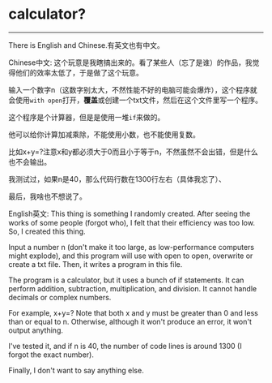 # calculator?
---
There is English and Chinese.有英文也有中文。

Chinese中文:
这个玩意是我瞎搞出来的。看了某些人（忘了是谁）的作品，我觉得他们的效率太低了，于是做了这个玩意。

输入一个数字n（这数字别太大，不然性能不好的电脑可能会爆炸），这个程序就会使用`with open`打开，**覆盖**或创建一个txt文件，然后在这个文件里写一个程序。

这个程序是个计算器，但是是使用一堆`if`来做的。

他可以给你计算加减乘除，不能使用小数，也不能使用复数。

比如x+y=?注意x和y都必须大于0而且小于等于n，不然虽然不会出错，但是什么也不会输出。

我测试过，如果n是40，那么代码行数在1300行左右（具体我忘了）、

最后，我啥也不想说了。

English英文:
This thing is something I randomly created. After seeing the works of some people (forgot who), I felt that their efficiency was too low. So, I created this thing.

Input a number n (don't make it too large, as low-performance computers might explode), and this program will use with open to open, overwrite or create a txt file. Then, it writes a program in this file.

The program is a calculator, but it uses a bunch of if statements. It can perform addition, subtraction, multiplication, and division. It cannot handle decimals or complex numbers.

For example, x+y=? Note that both x and y must be greater than 0 and less than or equal to n. Otherwise, although it won't produce an error, it won't output anything.

I've tested it, and if n is 40, the number of code lines is around 1300 (I forgot the exact number).

Finally, I don't want to say anything else.
